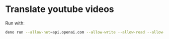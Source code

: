 # Translate youtube videos

Run with:

```sh
deno run --allow-net=api.openai.com --allow-write --allow-read --allow-env translate.ts
```
